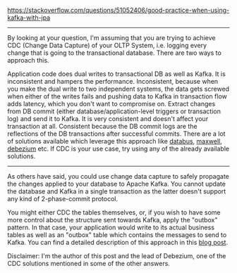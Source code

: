 https://stackoverflow.com/questions/51052406/good-practice-when-using-kafka-with-jpa

---

By looking at your question, I'm assuming that you are trying to achieve CDC (Change Data Capture) of your OLTP System, i.e. logging every change that is going to the transactional database. There are two ways to approach this.

Application code does dual writes to transactional DB as well as Kafka. It is inconsistent and hampers the performance. Inconsistent, because when you make the dual write to two independent systems, the data gets screwed when either of the writes fails and pushing data to Kafka in transaction flow adds latency, which you don't want to compromise on.
Extract changes from DB commit (either database/application-level triggers or transaction log) and send it to Kafka. It is very consistent and doesn't affect your transaction at all. Consistent because the DB commit logs are the reflections of the DB transactions after successful commits. There are a lot of solutions available which leverage this approach like [databus](https://github.com/linkedin/databus), [maxwell](https://github.com/zendesk/maxwell), [debezium](https://github.com/debezium/debezium) etc.
If CDC is your use case, try using any of the already available solutions.

---

As others have said, you could use change data capture to safely propagate the changes applied to your database to Apache Kafka. You cannot update the database and Kafka in a single transaction as the latter doesn't support any kind of 2-phase-commit protocol.

You might either CDC the tables themselves, or, if you wish to have some more control about the structure sent towards Kafka, apply the "outbox" pattern. In that case, your application would write to its actual business tables as well as an "outbox" table which contains the messages to send to Kafka. You can find a detailed description of this approach in this [blog post](https://debezium.io/blog/2019/02/19/reliable-microservices-data-exchange-with-the-outbox-pattern/).

Disclaimer: I'm the author of this post and the lead of Debezium, one of the CDC solutions mentioned in some of the other answers.
